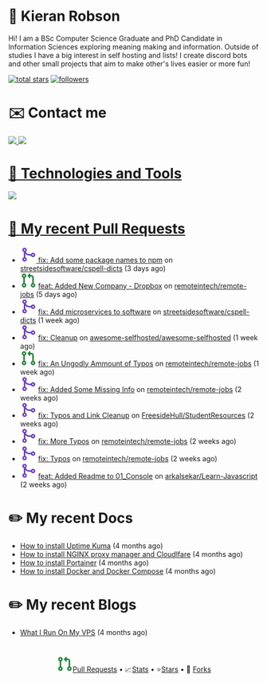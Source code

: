 # 👋 Kieran Robson

Hi! I am a BSc Computer Science Graduate and PhD Candidate in Information Sciences exploring meaning making and information. Outside of studies I have a big interest in self hosting and lists! I create discord bots and other small projects that aim to make other's lives easier or more fun!

<p>
<a href="https://github.com/KieranRobson?tab=repositories&q=&type=&language=&sort=stargazers">
    <img alt="total stars" title="Total stars on GitHub" src="https://custom-icon-badges.demolab.com/github/stars/KieranRobson?color=55960c&style=for-the-badge&labelColor=488207&logo=star"/></a>
  <a href="https://github.com/KieranRobson?tab=followers">
    <img alt="followers" title="Follow me on Github" src="https://custom-icon-badges.demolab.com/github/followers/KieranRobson?color=236ad3&labelColor=1155ba&style=for-the-badge&logo=person-add&label=Follow&logoColor=white"/></a>
</p>

# ✉️ Contact me

<p>
<a href="https://discord.com/users/360860744977350657"><img src="https://img.shields.io/badge/Discord-5865F2?style=for-the-badge&logo=discord&logoColor=white">
<a href="https://twitter.com/Kieranr27"><img src="https://img.shields.io/badge/Twitter-1DA1F2?style=for-the-badge&logo=twitter&logoColor=white">

</p>

# 🤖 Technologies and Tools
![](https://skills.thijs.gg/icons?i=js,docker,mongo,discord,vscode,nodejs&theme=light)

# 🔨 My recent Pull Requests

- ![](./assets/pr-merged.svg) [fix: Add some package names to npm](https://github.com/streetsidesoftware/cspell-dicts/pull/1517) on [streetsidesoftware/cspell-dicts](https://github.com/streetsidesoftware/cspell-dicts) (3 days ago)
- ![](./assets/pr-open.svg) [feat: Added New Company - Dropbox](https://github.com/remoteintech/remote-jobs/pull/1518) on [remoteintech/remote-jobs](https://github.com/remoteintech/remote-jobs) (5 days ago)
- ![](./assets/pr-merged.svg) [fix: Add microservices to software](https://github.com/streetsidesoftware/cspell-dicts/pull/1511) on [streetsidesoftware/cspell-dicts](https://github.com/streetsidesoftware/cspell-dicts) (1 week ago)
- ![](./assets/pr-merged.svg) [fix: Cleanup](https://github.com/awesome-selfhosted/awesome-selfhosted/pull/3350) on [awesome-selfhosted/awesome-selfhosted](https://github.com/awesome-selfhosted/awesome-selfhosted) (1 week ago)
- ![](./assets/pr-open.svg) [fix: An Ungodly Ammount of Typos](https://github.com/remoteintech/remote-jobs/pull/1505) on [remoteintech/remote-jobs](https://github.com/remoteintech/remote-jobs) (1 week ago)
- ![](./assets/pr-merged.svg) [fix: Added Some Missing Info](https://github.com/remoteintech/remote-jobs/pull/1449) on [remoteintech/remote-jobs](https://github.com/remoteintech/remote-jobs) (2 weeks ago)
- ![](./assets/pr-merged.svg) [fix: Typos and Link Cleanup](https://github.com/FreesideHull/StudentResources/pull/14) on [FreesideHull/StudentResources](https://github.com/FreesideHull/StudentResources) (2 weeks ago)
- ![](./assets/pr-merged.svg) [fix: More Typos](https://github.com/remoteintech/remote-jobs/pull/1445) on [remoteintech/remote-jobs](https://github.com/remoteintech/remote-jobs) (2 weeks ago)
- ![](./assets/pr-merged.svg) [fix: Typos](https://github.com/remoteintech/remote-jobs/pull/1442) on [remoteintech/remote-jobs](https://github.com/remoteintech/remote-jobs) (2 weeks ago)
- ![](./assets/pr-merged.svg) [feat: Added Readme to 01_Console](https://github.com/arkalsekar/Learn-Javascript/pull/24) on [arkalsekar/Learn-Javascript](https://github.com/arkalsekar/Learn-Javascript) (2 weeks ago)

# ✏️ My recent Docs

- [How to install Uptime Kuma](https://kieranrobson.com/docs/uptimekuma/) (4 months ago)
- [How to install NGINX proxy manager and Cloudlfare](https://kieranrobson.com/docs/nginxproxymanager/) (4 months ago)
- [How to install Portainer](https://kieranrobson.com/docs/portainer/) (4 months ago)
- [How to install Docker and Docker Compose](https://kieranrobson.com/docs/docker-and-docker-compose/) (4 months ago)

# ✏️ My recent Blogs

- [What I Run On My VPS](https://kieranrobson.com/blog/whatirunonmyvps/) (4 months ago)

#

<center>

![](./assets/pr-open.svg)[Pull Requests](/pages/PR.md) •
📈[Stats](/pages/STATS.md) •
⭐[Stars](pages/STARRED-REPOS.md) •
🍴 [Forks](https://github.com/forks-by-kieran)

</center>